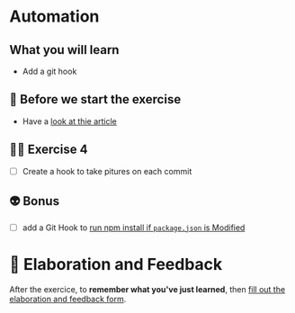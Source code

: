 # Automation

## What you will learn

- Add a git hook

## 👾 Before we start the exercise

- Have a [look at thie article](https://archive.davidl.fr/blog/gitshot.html)

## 👨‍🚀 Exercise 4

- [ ] Create a hook to take pitures on each commit

## 👽 Bonus

- [ ] add a Git Hook to [run npm install if `package.json` is Modified](https://davidwalsh.name/git-hook-npm-install-package-json-modified)

# 🏅 Elaboration and Feedback

After the exercice, to __remember what you've just learned__, then [fill out the elaboration and feedback form](https://airtable.com/shrBuZqOJL5UeLLF1?prefill_Name=GitHub%20102&prefill_Exercice=04).
